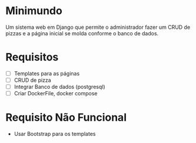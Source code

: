 # Minimundo

Um sistema web em Django que permite o administrador fazer um CRUD de pizzas e a página inicial se molda conforme o banco de dados.

# Requisitos

- [ ] Templates para as páginas
- [ ] CRUD de pizza
- [ ] Integrar Banco de dados (postgresql)
- [ ] Criar DockerFile, docker compose

# Requisito Não Funcional

- Usar Bootstrap para os templates
